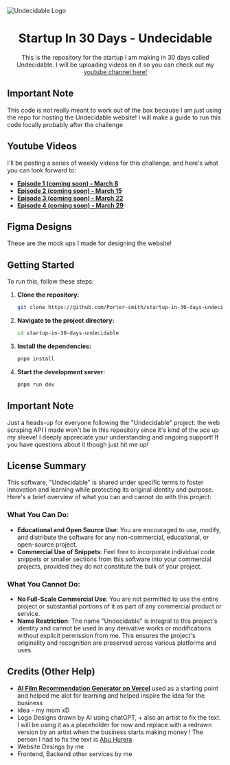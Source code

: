 ![Undecidable Logo](https://github.com/Porter-smith/startup-in-30-days-undecidable/assets/92813718/040e3517-eac3-4adc-bd4f-357035d8ff4f)

<h1 align="center">Startup In 30 Days - Undecidable</h1>

<p align="center">
  This is the repository for the startup I am making in 30 days called Undecidable. I will be uploading videos on it so you can check out my <a href="https://www.youtube.com/channel/UCnCkvoaFWzZ8ASmdGlkZ33w">youtube channel here!</a>
</p>

## Important Note

This code is not really meant to work out of the box because I am just using the repo for hosting the Undecidable website! I will make a guide to run this code locally probably after the challenge

## Youtube Videos

I'll be posting a series of weekly videos for this challenge, and here's what you can look forward to:

- **[Episode 1 (coming soon) - March 8](#)**
- **[Episode 2 (coming soon) - March 15](#)**
- **[Episode 3 (coming soon) - March 22](#)**
- **[Episode 4 (coming soon) - March 29](#)**

## Figma Designs

These are the mock ups I made for designing the website!

## Getting Started

To run this, follow these steps:

1. **Clone the repository:**

   ```bash
   git clone https://github.com/Porter-smith/startup-in-30-days-undecidable.git
   ```

2. **Navigate to the project directory:**

   ```bash
   cd startup-in-30-days-undecidable
   ```

3. **Install the dependencies:**

   ```bash
   pnpm install
   ```

4. **Start the development server:**

   ```bash
   pnpm run dev
   ```

## Important Note

Just a heads-up for everyone following the "Undecidable" project: the web scraping API I made won't be in this repository since it's kind of the ace up my sleeve! I deeply appreciate your understanding and ongoing support! If you have questions about it though just hit me up!

## License Summary

This software, "Undecidable" is shared under specific terms to foster innovation and learning while protecting its original identity and purpose. Here's a brief overview of what you can and cannot do with this project:

### What You Can Do:

- **Educational and Open Source Use**: You are encouraged to use, modify, and distribute the software for any non-commercial, educational, or open-source project.
- **Commercial Use of Snippets**: Feel free to incorporate individual code snippets or smaller sections from this software into your commercial projects, provided they do not constitute the bulk of your project.

### What You Cannot Do:

- **No Full-Scale Commercial Use**: You are not permitted to use the entire project or substantial portions of it as part of any commercial product or service.
- **Name Restriction**: The name "Undecidable" is integral to this project's identity and cannot be used in any derivative works or modifications without explicit permission from me. This ensures the project's originality and recognition are preserved across various platforms and uses.

## Credits (Other Help)

- **[AI Film Recommendation Generator on Vercel](https://vercel.com/templates/svelte/watch-this)** used as a starting point and helped me alot for learning and helped inspire the idea for the business
- Idea - my mom xD
- Logo Designs drawn by AI using chatGPT, + also an artist to fix the text. I will be using it as a placeholder for now and replace with a redrawn version by an artist when the business starts making money ! The person I had to fix the text is [Abu Hurera](https://www.fiverr.com/superdesigner8?source=gig_page)
- Website Desings by me
- Frontend, Backend other services by me
